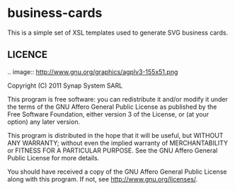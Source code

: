 business-cards
==============

This is a simple set of XSL templates used to generate SVG business cards.


LICENCE
-------

.. image:: http://www.gnu.org/graphics/agplv3-155x51.png

Copyright (C) 2011 Synap System SARL

This program is free software: you can redistribute it and/or modify
it under the terms of the GNU Affero General Public License as
published by the Free Software Foundation, either version 3 of the
License, or (at your option) any later version.

This program is distributed in the hope that it will be useful,
but WITHOUT ANY WARRANTY; without even the implied warranty of
MERCHANTABILITY or FITNESS FOR A PARTICULAR PURPOSE.  See the
GNU Affero General Public License for more details.

You should have received a copy of the GNU Affero General Public License
along with this program.  If not, see <http://www.gnu.org/licenses/>.
